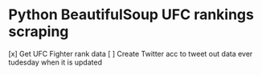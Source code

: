 # Python BeautifulSoup UFC rankings scraping 
[x] Get UFC Fighter rank data
[ ] Create Twitter acc to tweet out data ever tudesday when it is updated